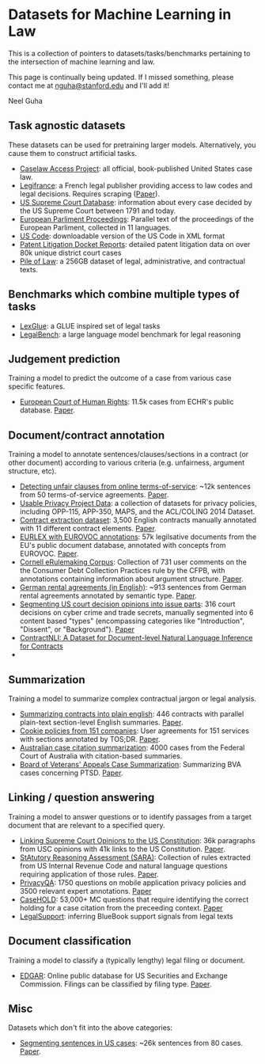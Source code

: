 # Datasets for Machine Learning in Law
This is a collection of pointers to datasets/tasks/benchmarks pertaining to the intersection of machine learning and law. 

This page is continually being updated. If I missed something, please contact me at nguha@stanford.edu and I'll add it! 

Neel Guha


## Task agnostic datasets 
These datasets can be used for pretraining larger models. Alternatively, you cause them to construct artificial tasks. 

- [Caselaw Access Project](https://case.law/): all official, book-published United States case law.
- [Legifrance](https://www.legifrance.gouv.fr/): a French legal publisher providing access to law codes and legal decisions. Requires scraping ([Paper](http://ceur-ws.org/Vol-2645/paper2.pdf)). 
- [US Supreme Court Database](http://scdb.wustl.edu/): information about every case decided by the US Supreme Court between 1791 and today.
- [European Parliment Proceedings](https://www.statmt.org/europarl/): Parallel text of the proceedings of the European Parliment, collected in 11 languages. 
- [US Code](https://uscode.house.gov/download/download.shtml): downloadable version of the US Code in XML format
- [Patent Litigation Docket Reports](https://www.uspto.gov/learning-and-resources/electronic-data-products/patent-litigation-docket-reports-data): detailed patent litigation data on over 80k unique district court cases
- [Pile of Law](https://huggingface.co/datasets/pile-of-law/pile-of-law): a 256GB dataset of legal, administrative, and contractual texts.

## Benchmarks which combine multiple types of tasks
- [LexGlue](https://huggingface.co/datasets/lex_glue): a GLUE inspired set of legal tasks 
- [LegalBench](https://github.com/HazyResearch/legalbench): a large language model benchmark for legal reasoning


## Judgement prediction
Training a model to predict the outcome of a case from various case specific features. 
- [European Court of Human Rights](https://archive.org/details/ECHR-ACL2019): 11.5k cases from ECHR's public database. [Paper](https://www.aclweb.org/anthology/P19-1424/).


## Document/contract annotation
Training a model to annotate sentences/clauses/sections in a contract (or other document) according to various criteria (e.g. unfairness, argument structure, etc).

- [Detecting unfair clauses from online terms-of-service](http://155.185.228.137/claudette/ToS.zip): ~12k sentences from 50 terms-of-service agreements. [Paper](https://arxiv.org/pdf/1805.01217.pdf).
- [Usable Privacy Project Data](https://usableprivacy.org/data): a collection of datasets for privacy policies, including OPP-115, APP-350, MAPS, and the ACL/COLING 2014 Dataset.
- [Contract extraction dataset](http://nlp.cs.aueb.gr/software_and_datasets/CONTRACTS_ICAIL2017/index.html): 3,500 English contracts manually annotated with 11 different contract elements. [Paper](http://nlp.cs.aueb.gr/pubs/icail2017.pdf).
- [EURLEX with EUROVOC annotations](http://nlp.cs.aueb.gr/software_and_datasets/EURLEX57K/index.html): 57k legilsative documents from the EU's public document database, annotated with concepts from EUROVOC. [Paper](https://www.aclweb.org/anthology/W19-2209/).
- [Cornell eRulemaking Corpus](https://facultystaff.richmond.edu/~jpark/data/jpark_lrec18.zip): Collection of 731 user comments on the the Consumer Debt Collection Practices rule by the CFPB, with annotations containing information about argument structure. [Paper](https://facultystaff.richmond.edu/~jpark/papers/jpark_lrec18.pdf).
- [German rental agreements (in English)](https://github.com/sebischair/Legal-Sentence-Classification-Datasets-and-Models): ~913 sentences from German rental agreements annotated by semantic type. [Paper](https://www.researchgate.net/publication/332171940_Classifying_Semantic_Types_of_Legal_Sentences_Portability_of_Machine_Learning_Models).
- [Segmenting US court decision opinions into issue parts](https://github.com/jsavelka/us-dec-func-iss-sgm/blob/master/trade_secret_cases.json): 316 court decisions on cyber crime and trade secrets, manually segmented into 6 content based "types" (encompassing categories like "Introduction", "Dissent", or "Background"). [Paper](http://ebooks.iospress.nl/volumearticle/50840)
- [ContractNLI: A Dataset for Document-level Natural Language Inference for Contracts](https://arxiv.org/abs/2110.01799)
- 


## Summarization 
Training a model to summarize complex contractual jargon or legal analysis.
- [Summarizing contracts into plain english](https://github.com/lauramanor/legal_summarization): 446 contracts with parallel plain-text section-level English summaries. [Paper](https://www.aclweb.org/anthology/W19-2201/).
- [Cookie policies from 151 companies](https://github.com/senjed/Summarization-of-Privacy-Policies): User agreements for 151 services with sections annotated by TOS;DR. [Paper](http://ceur-ws.org/Vol-2645/paper3.pdf).
- [Australian case citation summarization](https://archive.ics.uci.edu/ml/datasets/Legal+Case+Reports): 4000 cases from the Federal Court of Australia with citation-based summaries. 
- [Board of Veterans' Appeals Case Summarization](https://github.com/luimagroup/bva-summarization): Summarizing BVA cases concerning PTSD. [Paper](https://dl.acm.org/doi/10.1145/3322640.3326728).

## Linking / question answering
Training a model to answer questions or to identify passages from a target document that are relevant to a specified query. 
- [Linking Supreme Court Opinions to the US Constitution](https://github.com/mayhewsw/legal-linking): 36k paragraphs from USC opinions with 41k links to the US Constitution. [Paper](https://www.aclweb.org/anthology/W19-2205.pdf).
- [StAtutory Reasoning Assessment (SARA)](https://nlp.jhu.edu/law/): Collection of rules extracted from US Internal Revenue Code and natural language questions requiring application of those rules. [Paper](http://ceur-ws.org/Vol-2645/paper5.pdf).
- [PrivacyQA](https://github.com/AbhilashaRavichander/PrivacyQA_EMNLP): 1750 questions on mobile application privacy policies and 3500 relevant expert annotations. [Paper](https://arxiv.org/abs/1911.00841)
- [CaseHOLD](https://github.com/reglab/casehold): 53,000+ MC questions that require identifying the correct holding for a case citation from the preceeding context. [Paper](https://arxiv.org/abs/2104.08671)
- [LegalSupport](https://crfm.stanford.edu/helm/v1.0/?group=legal_support): inferring BlueBook support signals from legal texts

## Document classification 
Training a model to classify a (typically lengthy) legal filing or document. 
- [EDGAR](https://www.sec.gov/edgar/searchedgar/accessing-edgar-data.htm): Online public database for US Securities and Exchange Commission. Filings can be classified by filing type. [Paper](https://arxiv.org/abs/1912.06905).


## Misc
Datasets which don't fit into the above categories:
- [Segmenting sentences in US cases](https://github.com/jsavelka/sbd_adjudicatory_dec): ~26k sentences from 80 cases. [Paper](https://www.atala.org/sites/default/files/2-%20TAL-58-2-sbd-adjudicatory-decisions.pdf).




 
